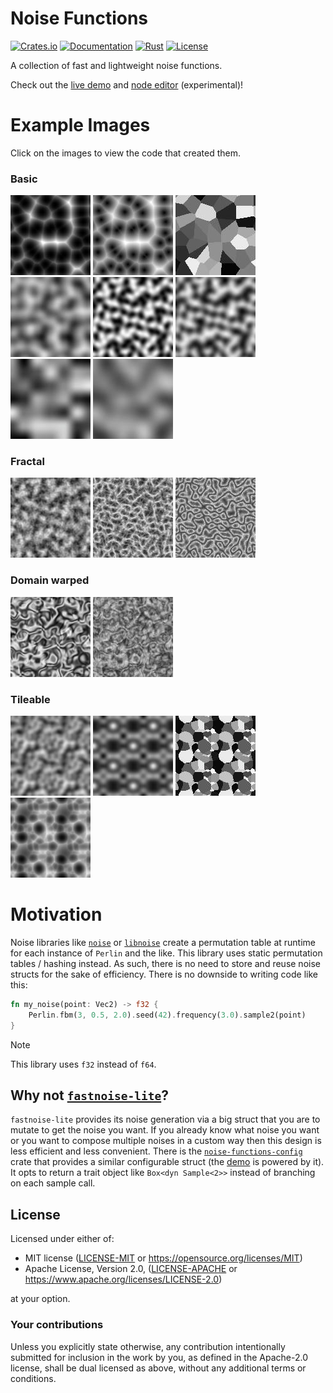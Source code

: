 # Noise Functions

[![Crates.io](https://img.shields.io/crates/v/noise-functions.svg)](https://crates.io/crates/noise-functions)
[![Documentation](https://img.shields.io/docsrs/noise-functions)](https://docs.rs/noise-functions)
[![Rust](https://img.shields.io/crates/msrv/noise-functions)](#)
[![License](https://img.shields.io/crates/l/noise_functions)](#license)

A collection of fast and lightweight noise functions.

Check out the [live demo][demo] and [node editor][playground] (experimental)!

# Example Images
Click on the images to view the code that created them.

### Basic
[![](/example-images/cell_distance_sq.jpg "Cell Distance Squared")](./generate-example-images/src/main.rs#L36)
[![](/example-images/cell_distance.jpg "Cell Distance")](./generate-example-images/src/main.rs#L37)
[![](/example-images/cell_value.jpg "Cell Value")](./generate-example-images/src/main.rs#L39)
[![](/example-images/perlin.jpg "Perlin")](./generate-example-images/src/main.rs#L40)
[![](/example-images/open_simplex_2.jpg "OpenSimplex2")](./generate-example-images/src/main.rs#L42)
[![](/example-images/open_simplex_2s.jpg "OpenSimplex2s")](./generate-example-images/src/main.rs#L43)
[![](/example-images/value.jpg "Value")](./generate-example-images/src/main.rs#L44)
[![](/example-images/value_cubic.jpg "Value Cubic")](./generate-example-images/src/main.rs#L45)

### Fractal
[![](/example-images/fbm.jpg "Fbm (OpenSimplex2)")](./generate-example-images/src/main.rs#L47)
[![](/example-images/ridged.jpg "Ridged (OpenSimplex2)")](./generate-example-images/src/main.rs#L48)
[![](/example-images/ping_pong.jpg "Ping Pong (OpenSimplex2)")](./generate-example-images/src/main.rs#L49)

### Domain warped
[![](/example-images/warped.jpg "Domain Warped (OpenSimplex2s)")](./generate-example-images/src/main.rs#L51)
[![](/example-images/warped_fbm.jpg "Domain Warped Fbm (OpenSimplex2s)")](./generate-example-images/src/main.rs#L52)

### Tileable
[![](/example-images/tileable_perlin.jpg "Tileable (Perlin)")](./generate-example-images/src/main.rs#L57)
[![](/example-images/tileable_value.jpg "Tileable (Value)")](./generate-example-images/src/main.rs#L58)
[![](/example-images/tileable_cell_value.jpg "Tileable (CellValue)")](./generate-example-images/src/main.rs#L59)
[![](/example-images/tileable_cell_distance_sq.jpg "Tileable (CellDistanceSq)")](./generate-example-images/src/main.rs#L60)

# Motivation
Noise libraries like [`noise`](https://docs.rs/noise) or [`libnoise`](https://docs.rs/libnoise) create a permutation table at runtime for each instance of `Perlin` and the like. This library uses static permutation tables / hashing instead. As such, there is no need to store and reuse noise structs for the sake of efficiency. There is no downside to writing code like this:
```rust
fn my_noise(point: Vec2) -> f32 {
    Perlin.fbm(3, 0.5, 2.0).seed(42).frequency(3.0).sample2(point)
}
```

> [!NOTE]
> This library uses `f32` instead of `f64`.

## Why not [`fastnoise-lite`](https://docs.rs/fastnoise-lite)?
`fastnoise-lite` provides its noise generation via a big struct that you are to mutate to get the noise you want. If you already know what noise you want or you want to compose multiple noises in a custom way then this design is less efficient and less convenient. There is the [`noise-functions-config`][config] crate that provides a similar configurable struct (the [demo] is powered by it). It opts to return a trait object like `Box<dyn Sample<2>>` instead of branching on each sample call.

[config]: https://docs.rs/noise-functions-config
[demo]: https://bluurryy.github.io/noise-functions-demo/
[playground]: https://bluurryy.github.io/noise-functions-playground/

## License

Licensed under either of:

 * MIT license ([LICENSE-MIT](LICENSE-MIT) or https://opensource.org/licenses/MIT)
 * Apache License, Version 2.0, ([LICENSE-APACHE](LICENSE-APACHE) or https://www.apache.org/licenses/LICENSE-2.0)

at your option.

### Your contributions

Unless you explicitly state otherwise,
any contribution intentionally submitted for inclusion in the work by you,
as defined in the Apache-2.0 license, 
shall be dual licensed as above,
without any additional terms or conditions.
